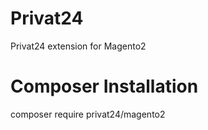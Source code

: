 # Privat24
Privat24 extension for Magento2

# Composer Installation
composer require privat24/magento2
